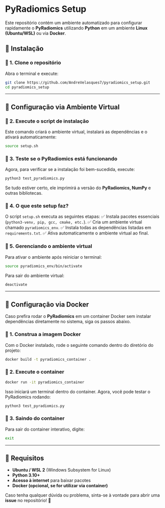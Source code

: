 # PyRadiomics Setup

Este repositório contém um ambiente automatizado para configurar rapidamente o **PyRadiomics** utilizando **Python** em um ambiente **Linux (Ubuntu/WSL)** ou via **Docker**.

## 📌 Instalação

### 🔹 1. Clone o repositório

Abra o terminal e execute:

```bash
git clone https://github.com/AndreVelasques7/pyradiomics_setup.git
cd pyradiomics_setup
```

---

## 🐍 Configuração via Ambiente Virtual

### 🔹 2. Execute o script de instalação

Este comando criará o ambiente virtual, instalará as dependências e o ativará automaticamente:

```bash
source setup.sh
```

### 🔹 3. Teste se o PyRadiomics está funcionando

Agora, para verificar se a instalação foi bem-sucedida, execute:

```bash
python3 test_pyradiomics.py
```

Se tudo estiver certo, ele imprimirá a versão do **PyRadiomics, NumPy** e outras bibliotecas.

### 🔹 4. O que este setup faz?

O script `setup.sh` executa as seguintes etapas:
✅ Instala pacotes essenciais (`python3-venv, pip, gcc, cmake, etc.`).
✅ Cria um ambiente virtual chamado `pyradiomics_env`.
✅ Instala todas as dependências listadas em `requirements.txt`.
✅ Ativa automaticamente o ambiente virtual ao final.

### 🔹 5. Gerenciando o ambiente virtual

Para ativar o ambiente após reiniciar o terminal:

```bash
source pyradiomics_env/bin/activate
```

Para sair do ambiente virtual:

```bash
deactivate
```

---

## 🐳 Configuração via Docker

Caso prefira rodar o **PyRadiomics** em um container Docker sem instalar dependências diretamente no sistema, siga os passos abaixo.

### 🔹 1. Construa a imagem Docker

Com o Docker instalado, rode o seguinte comando dentro do diretório do projeto:

```bash
docker build -t pyradiomics_container .
```

### 🔹 2. Execute o container

```bash
docker run -it pyradiomics_container
```

Isso iniciará um terminal dentro do container. Agora, você pode testar o PyRadiomics rodando:

```bash
python3 test_pyradiomics.py
```

### 🔹 3. Saindo do container

Para sair do container interativo, digite:

```bash
exit
```

---

## 📌 Requisitos

- **Ubuntu / WSL 2** (Windows Subsystem for Linux)
- **Python 3.10+**
- **Acesso à internet** para baixar pacotes
- **Docker (opcional, se for utilizar via container)**

Caso tenha qualquer dúvida ou problema, sinta-se à vontade para abrir uma **issue** no repositório! 🚀

